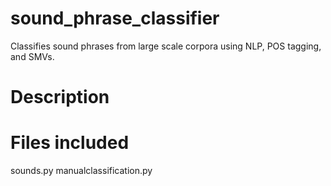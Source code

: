 # sound_phrase_classifier
Classifies sound phrases from large scale corpora using NLP, POS tagging, and SMVs.

# Description


# Files included
sounds.py
manualclassification.py
